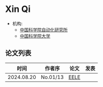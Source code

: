 # Xin Qi

- 机构:
  - [中国科学院自动化研究所](../Institutions/CHN_CAS_中国科学院.md)
  - [中国科学院大学](../Institutions/CHN-UCAS_中国科学院大学.md)

## 论文列表

| 时间 | 作者序 | 论文 | 发表 |
|:-:|:-:|---|---|
| 2024.08.20 | No.01/13 | [EELE](../Models/E2E/2024.08.20_EELE.md) |